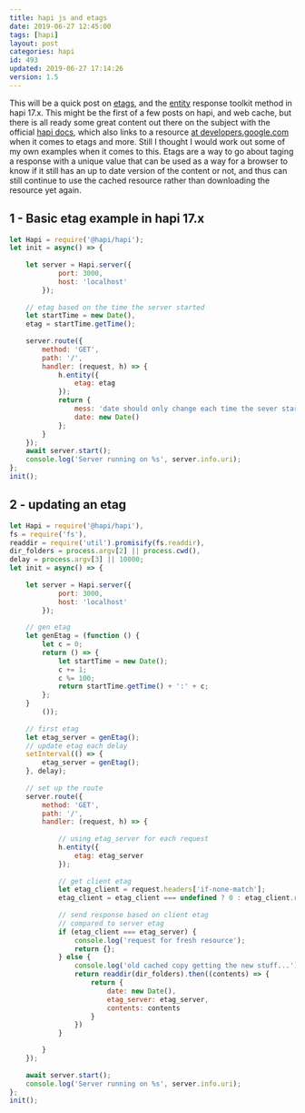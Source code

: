 ```yaml
---
title: hapi js and etags
date: 2019-06-27 12:45:00
tags: [hapi]
layout: post
categories: hapi
id: 493
updated: 2019-06-27 17:14:26
version: 1.5
---
```


This will be a quick post on [etags](https://en.wikipedia.org/wiki/HTTP_ETag), and the [entity](https://hapijs.com/api#-hentityoptions) response toolkit method in hapi 17.x. This might be the first of a few posts on hapi, and web cache, but there is all ready some great content out there on the subject with the official [hapi docs](https://hapijs.com/tutorials/caching?lang=en_US#overview), which also links to a resource [at developers.google.com](https://developers.google.com/web/fundamentals/performance/optimizing-content-efficiency/http-caching) when it comes to etags and more. Still I thought I would work out some of my own examples when it comes to this. Etags are a way to go about taging a response with a unique value that can be used as a way for a browser to know if it still has an up to date version of the content or not, and thus can still continue to use the cached resource rather than downloading the resource yet again.

<!-- more -->

## 1 - Basic etag example in hapi 17.x

```js
let Hapi = require('@hapi/hapi');
let init = async() => {
 
    let server = Hapi.server({
            port: 3000,
            host: 'localhost'
        });
 
    // etag based on the time the server started
    let startTime = new Date(),
    etag = startTime.getTime();
 
    server.route({
        method: 'GET',
        path: '/',
        handler: (request, h) => {
            h.entity({
                etag: etag
            });
            return {
                mess: 'date should only change each time the sever starts',
                date: new Date()
            };
        }
    });
    await server.start();
    console.log('Server running on %s', server.info.uri);
};
init();
```

## 2 - updating an etag

```js
let Hapi = require('@hapi/hapi'),
fs = require('fs'),
readdir = require('util').promisify(fs.readdir),
dir_folders = process.argv[2] || process.cwd(),
delay = process.argv[3] || 10000;
let init = async() => {
 
    let server = Hapi.server({
            port: 3000,
            host: 'localhost'
        });
 
    // gen etag
    let genEtag = (function () {
        let c = 0;
        return () => {
            let startTime = new Date();
            c += 1;
            c %= 100;
            return startTime.getTime() + ':' + c;
        };
    }
        ());
 
    // first etag
    let etag_server = genEtag();
    // update etag each delay
    setInterval(() => {
        etag_server = genEtag();
    }, delay);
 
    // set up the route
    server.route({
        method: 'GET',
        path: '/',
        handler: (request, h) => {
 
            // using etag_server for each request
            h.entity({
                etag: etag_server
            });
 
            // get client etag
            let etag_client = request.headers['if-none-match'];
            etag_client = etag_client === undefined ? 0 : etag_client.replace(/"/g, '');
 
            // send response based on client etag
            // compared to server etag
            if (etag_client === etag_server) {
                console.log('request for fresh resource');
                return {};
            } else {
                console.log('old cached copy getting the new stuff...');
                return readdir(dir_folders).then((contents) => {
                    return {
                        date: new Date(),
                        etag_server: etag_server,
                        contents: contents
                    }
                })
            }

        }
    });
 
    await server.start();
    console.log('Server running on %s', server.info.uri);
};
init();
```